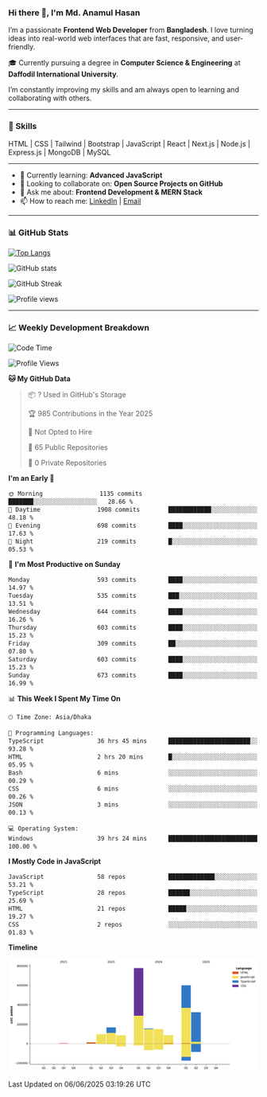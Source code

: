 ### Hi there 👋, I'm Md. Anamul Hasan

I’m a passionate **Frontend Web Developer** from **Bangladesh**. I love turning ideas into real-world web interfaces that are fast, responsive, and user-friendly.

🎓 Currently pursuing a degree in **Computer Science & Engineering** at **Daffodil International University**.

I’m constantly improving my skills and am always open to learning and collaborating with others.

---

### 🚀 Skills
HTML | CSS | Tailwind | Bootstrap | JavaScript | React | Next.js | Node.js | Express.js | MongoDB | MySQL 

---

- 🌱 Currently learning: **Advanced JavaScript**
- 👯 Looking to collaborate on: **Open Source Projects on GitHub**
- 💬 Ask me about: **Frontend Development & MERN Stack**
- 📫 How to reach me: [LinkedIn](https://www.linkedin.com/in/mdanamulhasan201) | [Email](mailto:anamulhasan3625@gmail.com)

---

### 📊 GitHub Stats

[![Top Langs](https://github-readme-stats.vercel.app/api/top-langs/?username=mdanamulhasan201&layout=compact)](https://github.com/anuraghazra/github-readme-stats)

![GitHub stats](https://github-readme-stats.vercel.app/api?username=mdanamulhasan201&show_icons=true&count_private=true&theme=tokyonight)

![GitHub Streak](https://streak-stats.demolab.com?user=mdanamulhasan201&theme=tokyonight)

![Profile views](https://gpvc.arturio.dev/mdanamulhasan201)

---

### 📈 Weekly Development Breakdown

<!--START_SECTION:waka-->
![Code Time](http://img.shields.io/badge/Code%20Time-233%20hrs%2057%20mins-blue)

![Profile Views](http://img.shields.io/badge/Profile%20Views-0-blue)

**🐱 My GitHub Data** 

> 📦 ? Used in GitHub's Storage 
 > 
> 🏆 985 Contributions in the Year 2025
 > 
> 🚫 Not Opted to Hire
 > 
> 📜 65 Public Repositories 
 > 
> 🔑 0 Private Repositories 
 > 
**I'm an Early 🐤** 

```text
🌞 Morning                1135 commits        ███████░░░░░░░░░░░░░░░░░░   28.66 % 
🌆 Daytime                1908 commits        ████████████░░░░░░░░░░░░░   48.18 % 
🌃 Evening                698 commits         ████░░░░░░░░░░░░░░░░░░░░░   17.63 % 
🌙 Night                  219 commits         █░░░░░░░░░░░░░░░░░░░░░░░░   05.53 % 
```
📅 **I'm Most Productive on Sunday** 

```text
Monday                   593 commits         ████░░░░░░░░░░░░░░░░░░░░░   14.97 % 
Tuesday                  535 commits         ███░░░░░░░░░░░░░░░░░░░░░░   13.51 % 
Wednesday                644 commits         ████░░░░░░░░░░░░░░░░░░░░░   16.26 % 
Thursday                 603 commits         ████░░░░░░░░░░░░░░░░░░░░░   15.23 % 
Friday                   309 commits         ██░░░░░░░░░░░░░░░░░░░░░░░   07.80 % 
Saturday                 603 commits         ████░░░░░░░░░░░░░░░░░░░░░   15.23 % 
Sunday                   673 commits         ████░░░░░░░░░░░░░░░░░░░░░   16.99 % 
```


📊 **This Week I Spent My Time On** 

```text
🕑︎ Time Zone: Asia/Dhaka

💬 Programming Languages: 
TypeScript               36 hrs 45 mins      ███████████████████████░░   93.28 % 
HTML                     2 hrs 20 mins       █░░░░░░░░░░░░░░░░░░░░░░░░   05.95 % 
Bash                     6 mins              ░░░░░░░░░░░░░░░░░░░░░░░░░   00.29 % 
CSS                      6 mins              ░░░░░░░░░░░░░░░░░░░░░░░░░   00.26 % 
JSON                     3 mins              ░░░░░░░░░░░░░░░░░░░░░░░░░   00.13 % 

💻 Operating System: 
Windows                  39 hrs 24 mins      █████████████████████████   100.00 % 
```

**I Mostly Code in JavaScript** 

```text
JavaScript               58 repos            █████████████░░░░░░░░░░░░   53.21 % 
TypeScript               28 repos            ██████░░░░░░░░░░░░░░░░░░░   25.69 % 
HTML                     21 repos            █████░░░░░░░░░░░░░░░░░░░░   19.27 % 
CSS                      2 repos             ░░░░░░░░░░░░░░░░░░░░░░░░░   01.83 % 
```



**Timeline**

![Lines of Code chart](https://raw.githubusercontent.com/mdanamulhasan201/mdanamulhasan201/main/assets/bar_graph.png)


 Last Updated on 06/06/2025 03:19:26 UTC
<!--END_SECTION:waka-->
